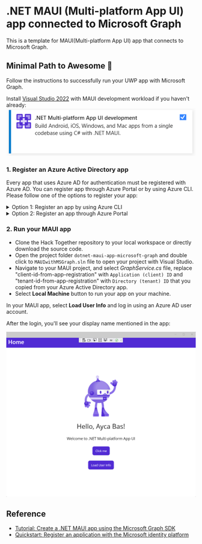 # .NET MAUI (Multi-platform App UI) app connected to Microsoft Graph

This is a template for MAUI(Multi-platform App UI) app that connects to Microsoft Graph.

## Minimal Path to Awesome 🚀

Follow the instructions to successfully run your UWP app with Microsoft Graph.

Install [Visual Studio 2022](https://visualstudio.microsoft.com/downloads/) with MAUI development workload if you haven't already:
![MAUI Workload with Visual Studio](/templates/dotnet-maui-app-microsoft-graph/maui-workload.png)

### 1. Register an Azure Active Directory app

Every app that uses Azure AD for authentication must be registered with Azure AD. You can register app through Azure Portal or by using Azure CLI. Please follow one of the options to register your app:

<details>
  <summary>Option 1: Register an app by using Azure CLI</summary>
  
#### Register an app by using Azure CLI

* [Install Azure CLI](https://learn.microsoft.com/cli/azure/install-azure-cli?view=azure-cli-latest) if you haven't already.
* Register your app on Microsoft Azure, by creating a new Azure AD app registration:
  * On macOS/Linux/in Bash:
    * Open terminal and change the working directory to the root of this project
    * To make the setup script executable, run `chmod +x ./setup.sh`
    * To register the app, run `./setup.sh`
    * When prompted, sign in with your **Microsoft 365 developer sandbox account**
  * On Windows/in PowerShell:
    * Open PowerShell and change the working directory to the root of this project
    * To register the app, run `.\setup.ps1`
    * When prompted, sign in with your **Microsoft 365 developer sandbox account**

</details>

<details>

  <summary>Option 2: Register an app through Azure Portal</summary>
  
#### Register your app through Azure Portal

* Go to [Azure Portal](https://portal.azure.com) and login with your testing account that has Application developer or administrator permissions.
* Select **Azure Active Directory**, and select **App Registrations** from the left side bar. Then select **+ New registration**.
* Give any name to your app. For **Supported account types**, select **Accounts in any organizational directory (Any Azure AD directory - Multitenant) and personal Microsoft accounts (e.g. Skype, Xbox)**.
* Set the **Redirect URI** drop down to **Public client/native (mobile & desktop)** and enter `https://login.microsoftonline.com/common/oauth2/nativeclient`. Then, select **Register**.

Navigate to **Overview tab** and make a note of the **Application (client) ID** and **Directory (tenant) ID**. You'll use them in the next steps.

</details>

### 2. Run your MAUI app

* Clone the Hack Together repository to your local workspace or directly download the source code.
* Open the project folder `dotnet-maui-app-microsoft-graph` and double click to `MAUIwithMSGraph.sln` file to open your project with Visual Studio.
* Navigate to your MAUI project, and select *GraphService.cs* file, replace "client-id-from-app-registration" with `Application (client) ID` and "tenant-id-from-app-registration" with `Directory (tenant) ID` that you copied from your Azure Active Directory app.
* Select **Local Machine** button to run your app on your machine.

In your MAUI app, select **Load User Info** and log in using an Azure AD user account.

After the login, you'll see your display name mentioned in the app:

![UWP App](/templates/dotnet-maui-app-microsoft-graph/maui.png)

## Reference

* [Tutorial: Create a .NET MAUI app using the Microsoft Graph SDK](https://learn.microsoft.com/en-us/windows/apps/windows-dotnet-maui/tutorial-graph-api)
* [Quickstart: Register an application with the Microsoft identity platform](https://learn.microsoft.com/en-us/azure/active-directory/develop/quickstart-register-app)
